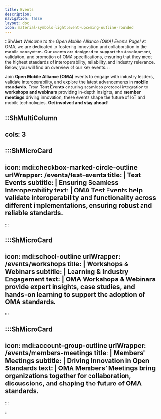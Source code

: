 ```yaml
---
title: Events
description:
navigation: false
layout: doc
icon: material-symbols-light:event-upcoming-outline-rounded
---
```


::ShAlert
_Welcome to the Open Mobile Alliance (OMA) Events Page!_ At OMA, we are dedicated to fostering innovation and collaboration in the mobile ecosystem. Our events are designed to support the development, validation, and promotion of OMA specifications, ensuring that they meet the highest standards of interoperability, reliability, and industry relevance. Below, you will find an overview of our key events.
::

Join **Open Mobile Alliance (OMA)** events to engage with industry leaders, validate interoperability, and explore the latest advancements in **mobile standards**. From **Test Events** ensuring seamless protocol integration to **workshops and webinars** providing in-depth insights, and **member meetings** driving innovation, these events shape the future of IoT and mobile technologies. **Get involved and stay ahead!**  

::ShMultiColumn
---
cols: 3
---

:::ShMicroCard
---
icon: mdi:checkbox-marked-circle-outline
urlWrapper: /events/test-events
title: |
    Test Events
subtitle: |
    Ensuring Seamless Interoperability
text: |
    **OMA Test Events** help validate **interoperability and functionality** across different implementations, ensuring **robust and reliable** standards.
---
:::

:::ShMicroCard
---
icon: mdi:school-outline
urlWrapper: /events/workshops
title: |
    Workshops & Webinars
subtitle: |
    Learning & Industry Engagement
text: |
    **OMA Workshops & Webinars** provide **expert insights, case studies,** and hands-on learning to support the adoption of OMA standards.
---
:::

:::ShMicroCard
---
icon: mdi:account-group-outline
urlWrapper: /events/members-meetings
title: |
    Members' Meetings
subtitle: |
    Driving Innovation in Open Standards
text: |
    **OMA Members’ Meetings** bring organizations together for **collaboration, discussions,** and shaping the **future of OMA standards**.
---
:::

::


